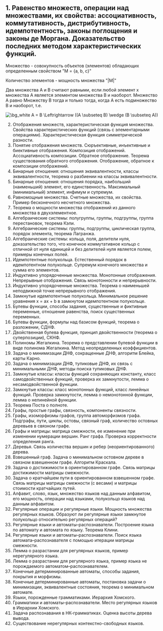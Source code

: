 ## 1. Равенство множеств, операции над множествами, их свойства: ассоциативность, коммутативность, дистрибутивность, идемпотентность, законы поглощения и законы де Моргана. Доказательство последних методом характеристических функций.

Множество - совокупность объектов (элементов) обладающих определенным свойством "M = {a, b, c}"

Количество элементов - мощность множества "|M|"

Два множества A и B считают равными, если любой элемент x множества A является элементом множества B и наоборот. Множество A равно Множеству B тогда и только тогда, когда A есть подмножество B и наоборот, т.е.

<img src="https://latex.codecogs.com/png.image?\dpi{110}&space;\bg_white&space;A&space;=&space;B&space;\Leftrightarrow&space;&space;((A&space;\subseteq&space;B)&space;\wedge&space;(B&space;\subseteq&space;A))" title="\bg_white A = B \Leftrightarrow ((A \subseteq B) \wedge (B \subseteq A))" />

2. Отображения множеств, характеристическая функция множества.
Свойства характеристических функций (связь с элементарными операциями). Характеристическая функция симметрической разности.
3. Понятие отображения множеств. Сюръективные, инъективные и биективные отображения. Композиция отображений. Ассоциативность
композиции. Обратное отображение. Теорема существования обратного отображения. Отображение, обратное к композиции отображений.
4. Бинарные отношения: отношения эквивалентности, классы эквивалентности, теорема о разбиении на классы эквивалентности.
5. Бинарные отношения: отношения порядка, наибольший (наименьший)
элемент, его единственность. Максимальный (минимальный) элемент,
инфимум и супремум.
6. Равномощные множества. Счетные множества, их свойства. Пример
бесконечного несчетного множества.
7. Теорема о мощности множества отображений из данного множества в
двухэлементное.
8. Алгебраические системы: полугруппы, группы, подгруппы, группа перестановок, теорема Кэли.
9. Алгебраические системы: группы, подгруппы, циклическая группа,
порядок элемента, теорема Лагранжа.
10. Алгебраические системы: кольца, поля, делители нуля, доказательство того, что конечное коммутативное кольцо с отличной от нуля
единицей и без делителей нуля является полем, примеры конечных
полей.
11. Идемпотентные полукольца. Естественный порядок в идемпотентном
полукольце. Супремум конечного множества и сумма его элементов.
12. Индуктивно упорядоченные множества. Монотонные отображения.
Непрерывные отображения. Связь монотонности и непрерывности.
13. Индуктивно упорядоченные множества. Теорема о наименьшей неподвижной точке непрерывного отображения.
14. Замкнутые идемпотентные полукольца. Минимальное решение уравнения x = ax + b в замкнутом идемпотентном полукольце.
15. Булевы функции, способы задания, существенные и фиктивные переменные, отношение равенства, поиск существенных переменных.
16. Булевы функции, формулы над базисом функций, теорема о разложении, СДНФ.
17. Двойственная булева функция, принцип двойственности (теорема о
суперпозиции), СКНФ.
18. Полиномы Жегалкина. Теорема о представлении булевой функции в
виде полинома Жегалкина. Метод неопределенных коэффициентов.
19. Задача о минимизации ДНФ, сокращенные ДНФ, алгоритм Блейка,
карты Карно.
20. Задача о минимизации ДНФ, тупиковые ДНФ, их связь с минимальными ДНФ, методы поиска тупиковых ДНФ.
21. Замкнутые классы: классы функций сохраняющих константу, класс
самодвойственных функций, проверка их замкнутости, лемма о несамодвойственной функции.
22. Замкнутые классы: класс монотонных функций, класс линейных
функций. Проверка замкнутости, лемма о немонотонной функции,
лемма о нелинейной функции.
23. Теорема Поста о полноте.
24. Графы, простые графы, связность, компоненты связности.
25. Графы, изоморфизмы графов, группа автоморфизмов графа. Подграфы, пути, циклы, остовы, связный граф, количество остовных деревьев в связном графе.
26. Графы и матрицы: матрица смежности, ее изменение при изменении
нумерации вершин. Ранг графа. Проверка корректности определения
ранга.
27. Деревья. Связь количества вершин и ребер (неориентированного) дерева.
28. Взвешенный граф. Задача о минимальном остовном дереве в связном
взвешенном графе. Алгоритм Краскала.
29. Задача о достижимости в ориентированном графе. Связь матрицы
достижимости матрицы смежности.
30. Задача о кратчайшем пути в ориентированном взвешенном графе.
Связь матрицы матрицы смежности (с весами) и матрицы стоимости
кратчайших путей.
31. Алфавит, слово, язык, множество языков над данным алфавитом, его
мощность, операции над языками, полукольцо языков над данным алфавитом.
32. Регулярные операции и регулярные языки. Мощность множества регулярных языков. Образуют ли регулярные языки замкнутое полукольцо относительно регулярных операций?
33. Регулярные языки и автоматы–распознаватели. Построение языка по
автомату и автомата по языку. Теорема Клини.
34. Регулярные языки и автоматы–распознаватели. Поиск языка
автомата–распознавателя с помощью итерации матрицы смежности.
35. Лемма о разрастании для регулярных языков, пример нерегулярного
языка.
36. Лемма о разрастании для регулярного языка, пример языка не порождаемого автоматом–распознавателем.
37. Конечные детерминированные автоматы, способы задания, покрытия
и морфизмы.
38. Конечные детерминированные автоматы, постановка задачи о минимизации, эквивалентные состояния, теорема о минимальном автомате.
39. Языки, порожденные грамматиками. Иерархия Хомского.
40. Грамматики и автоматы–распознаватели. Место регулярных языков
в Иерархии Хомского.
41. Задача распознавания в НК-грамматиках. Оценка высоты дерева вывода.
42. Существование нерегулярных контекстно-свободных языков.

